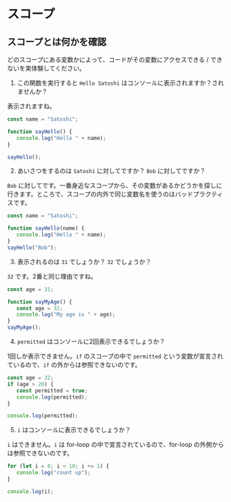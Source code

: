 # スコープ

## スコープとは何かを確認

どのスコープにある変数かによって、コードがその変数にアクセスできる / できないを実体験してください。

1. この関数を実行すると `Hello Satoshi` はコンソールに表示されますか？されませんか？

表示されますね。

```js
const name = "Satoshi";

function sayHello() {
   console.log("Hello " + name);
}

sayHello();
```

2. あいさつをするのは `Satoshi` に対してですか？ `Bob` に対してですか？

`Bob` に対してです。一番身近なスコープから、その変数があるかどうかを探しに行きます。ところで、スコープの内外で同じ変数名を使うのはバッドプラクティスです。

```js
const name = "Satoshi";

function sayHello(name) {
   console.log("Hello " + name);
}
sayHello("Bob");
```

3. 表示されるのは `31` でしょうか？ `32` でしょうか？

`32` です。2番と同じ理由ですね。

```js
const age = 31;

function sayMyAge() {
   const age = 32;
   console.log("My age is " + age);
}
sayMyAge();
```

4. `permitted` はコンソールに2回表示できるでしょうか？

1回しか表示できません。`if` のスコープの中で `permitted` という変数が宣言されているので、`if` の外からは参照できないのです。

```js
const age = 32;
if (age > 20) {
   const permitted = true;
   console.log(permitted);
}

console.log(permitted);
```

5. `i` はコンソールに表示できるでしょうか？

`i` はできません。`i` は for-loop の中で宣言されているので、for-loop の外側からは参照できないのです。

```js
for (let i = 0; i < 10; i += 1) {
   console.log("count up");
}

console.log(i);
```
